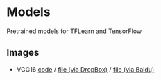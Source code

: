 # Models
Pretrained models for TFLearn and TensorFlow

## Images
- VGG16 [code](https://github.com/tflearn/models/blob/master/images/vgg16.py) / [file (via DropBox)](https://www.dropbox.com/s/txk0pl0iqw1v0jc/vgg16.tflearn?dl=0) / [file (via Baidu)](http://pan.baidu.com/s/1kV3zjqZ)
